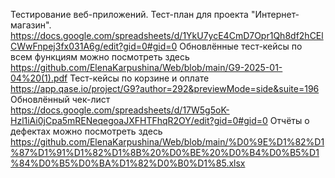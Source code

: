 Тестирование веб-приложений. 
Тест-план для проекта "Интернет-магазин". https://docs.google.com/spreadsheets/d/1YkU7ycE4CmD7Opr1Qh8df2hCElCWwFnpej3fx031A6g/edit?gid=0#gid=0
Обновлённые тест-кейсы по всем функциям можно посмотреть здесь https://github.com/ElenaKarpushina/Web/blob/main/G9-2025-01-04%20(1).pdf 
Тест-кейсы по корзине и оплате https://app.qase.io/project/G9?author=292&previewMode=side&suite=196
Обновлённый чек-лист https://docs.google.com/spreadsheets/d/17W5g5oK-Hzl1iAi0jCpa5mRENeqegoaJXFHTFhqR2OY/edit?gid=0#gid=0
Отчёты о дефектах можно посмотреть здесь https://github.com/ElenaKarpushina/Web/blob/main/%D0%9E%D1%82%D1%87%D1%91%D1%82%D1%8B%20%D0%BE%20%D0%B4%D0%B5%D1%84%D0%B5%D0%BA%D1%82%D0%B0%D1%85.xlsx
